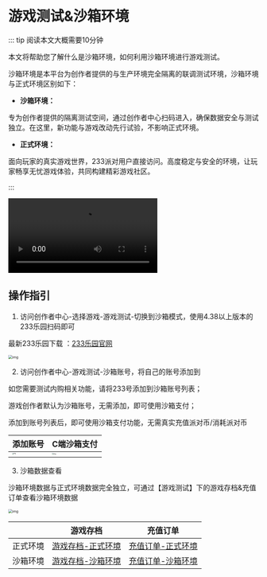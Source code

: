 # 游戏测试&沙箱环境
::: tip 阅读本文大概需要10分钟

本文将帮助您了解什么是沙箱环境，如何利用沙箱环境进行游戏测试。

沙箱环境是本平台为创作者提供的与生产环境完全隔离的联调测试环境，沙箱环境与正式环境区别如下：

- **沙箱环境：**

专为创作者提供的隔离测试空间，通过创作者中心扫码进入，确保数据安全与测试独立。在这里，新功能与游戏改动先行试验，不影响正式环境。

- **正式环境：**

面向玩家的真实游戏世界，233派对用户直接访问。高度稳定与安全的环境，让玩家畅享无忧游戏体验，共同构建精彩游戏社区。


:::

<video controls src="https://arkimg.ark.online/%E4%BA%A7%E5%93%81%E6%89%8B%E5%86%8C%E5%88%9B%E4%BD%9C%E8%80%85%E4%B8%AD%E5%BF%83sandbox0730.mp4"></video>



## 操作指引

1. 访问创作者中心-选择游戏-游戏测试-切换到沙箱模式，使用4.38以上版本的233乐园扫码即可

最新233乐园下载 ：[233乐园官网](https://www.233leyuan.com/)

<img src="https://arkimg.ark.online/1722304673502-4.gif" alt="img" style="zoom:50%;" />

2. 访问创作者中心-游戏测试-沙箱账号，将自己的账号添加到

如您需要测试内购相关功能，请将233号添加到沙箱账号列表；

游戏创作者默认为沙箱账号，无需添加，即可使用沙箱支付；

添加到账号列表后，即可使用沙箱支付功能，无需真实充值派对币/消耗派对币

| 添加账号                                                 | C端沙箱支付                                        |
| --------------------------------------------------------- | ---------------------------------------------------- |
| <img src="https://arkimg.ark.online/1722304673501-1.webp" alt="img" style="zoom: 16%;" />        | <img src="https://arkimg.ark.online/1722304673501-2.webp" alt="img" style="zoom:18%;" /> |



3. 沙箱数据查看

沙箱环境数据与正式环境数据完全独立，可通过【游戏测试】下的游戏存档&充值订单查看沙箱环境数据

<img src="https://cdn.233xyx.com/athena/online/5918b5c69a7141b19d28988689e1b2f9_323454571.webp" alt="img" style="zoom:50%;" />


|          | 游戏存档                                                  | 充值订单                                             |
| -------- | --------------------------------------------------------- | ---------------------------------------------------- |
| 正式环境 | [游戏存档-正式环境](https://portal.ark.online/#/admin/players-archive)         | [充值订单-正式环境](https://portal.ark.online/#/admin/game-order-list)    |
| 沙箱环境 | [游戏存档-沙箱环境](https://portal.ark.online/#/admin/sandbox-players-archive) | [充值订单-沙箱环境](https://portal.ark.online/#/admin/sandbox-order-list) |



